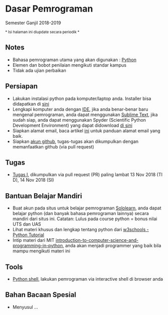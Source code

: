 # Dasar Pemrograman 
Semester Ganjil 2018-2019

<sub>* Isi halaman ini diupdate secara periodik *</sub> 
## Notes
* Bahasa pemrograman utama yang akan digunakan : [Python](https://www.python.org/)
* Elemen dan bobot penilaian mengikuti standar kampus
* Tidak ada ujian perbaikan

## Persiapan
* Lakukan instalasi python pada komputer/laptop anda. Installer bisa didapatkan di [sini](https://www.python.org/downloads/)
* Lengkapi komputer anda dengan [IDE](https://en.wikipedia.org/wiki/Integrated_development_environment), jika anda benar-benar baru mengenal pemrograman, anda dapat menggunakan [Sublime Text](https://www.sublimetext.com/3), jika sudah siap, anda dapat menggunakan Spyder (Scientific Python Development Environment) yang dapat didownload [di sini](https://winpython.github.io/)
* Siapkan alamat email, baca artikel [ini](https://id.wikihow.com/Menulis-Email-Resmi) untuk panduan alamat email yang baik.
* Siapkan [akun github](https://github.com/), tugas-tugas akan dikumpulkan dengan memanfaatkan github (via pull request)

## Tugas
* [Tugas I](tugasI), dikumpulkan via pull request (PR) paling lambat 13 Nov 2018 (TI D), 14 Nov 2018 (SI)

## Bantuan Belajar Mandiri
* Buat akun pada situs untuk belajar pemrograman [Sololearn](https://www.sololearn.com/), anda dapat belajar python (dan banyak bahasa pemrograman lainnya) secara mandiri dari situs ini. Catatan:  Lulus pada course python = bonus nilai UTS dan UAS
* Lihat materi khusus dan lengkap tentang python dari [w3schools - Python Tutorial](https://www.w3schools.com/python/)
* Intip materi dari MIT [introduction-to-computer-science-and-programming-in-python](https://ocw.mit.edu/courses/electrical-engineering-and-computer-science/6-0001-introduction-to-computer-science-and-programming-in-python-fall-2016/syllabus/), anda akan menjadi programmer yang baik bila mampu mengikuti materi ini

## Tools
* [Python shell](https://www.python.org/shell/), lakukan pemrograman via interactive shell di browser anda
## Bahan Bacaan Spesial
* Menyusul ...
